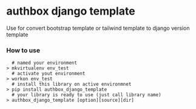 # authbox django template

Use for convert bootstrap template or tailwind template to django version template

### How to use
      # named your environment
    > mkvirtualenv env_test             
      # activate yout environment
    > workon env_test                   
      # install this library on active environmnet
    > pip install authbox_django_template  
      # your library is ready to use (just call library name)
    > authbox_django_template [option][source][dir] 
